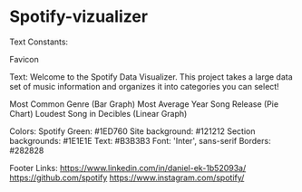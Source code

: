 # Spotify-vizualizer

Text Constants:

Favicon

Text:
Welcome to the Spotify Data Visualizer. This project takes a large data set of music information and organizes it into categories you can select!

Most Common Genre (Bar Graph)
Most Average Year Song Release (Pie Chart)
Loudest Song in Decibles (Linear Graph)

Colors:
Spotify Green: #1ED760
Site background: #121212
Section backgrounds: #1E1E1E
Text: #B3B3B3
Font: 'Inter', sans-serif
Borders: #282828

Footer Links: https://www.linkedin.com/in/daniel-ek-1b52093a/
https://github.com/spotify
https://www.instagram.com/spotify/

